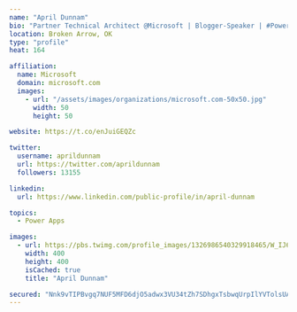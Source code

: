 ```yaml
---
name: "April Dunnam"
bio: "Partner Technical Architect @Microsoft | Blogger-Speaker | #PowerApps, #PowerAutomate, #Office365, #SharePoint | #WIT | #Karaoke Queen"
location: Broken Arrow, OK
type: "profile"
heat: 164

affiliation:
  name: Microsoft
  domain: microsoft.com
  images:
    - url: "/assets/images/organizations/microsoft.com-50x50.jpg"
      width: 50
      height: 50

website: https://t.co/enJuiGEQZc

twitter:
  username: aprildunnam
  url: https://twitter.com/aprildunnam
  followers: 13155

linkedin:
  url: https://www.linkedin.com/public-profile/in/april-dunnam

topics:
  - Power Apps

images:
  - url: https://pbs.twimg.com/profile_images/1326986540329918465/W_IJ6Ih2_400x400.jpg
    width: 400
    height: 400
    isCached: true
    title: "April Dunnam"

secured: "Nnk9vTIPBvgq7NUF5MFD6djO5adwx3VU34tZh7SDhgxTsbwqUrpIlYVTolsUAgq25/1zPwz6e5qA3Y0D2sAFbya2VrADtI5C2kUyUIAQWlcq8n5RD8tR9CfHRDBB6upuQk4hIzwWxbhY4gvIGS5HCW9tjpdFBgrLdinIO6FP42nqV8Tz/QZhlHji6siAEJPFU6DJCr6zU0pNS/p67XC+IBhH46/DiNpNl5RfsYaVsWEPcA9dlkiTrP+C9+iy397GTzFS2l9HCumoI9+IlP4cyp3m6XFbVgxydxsL5oVWhPrwTaLpo4IAYRRiSREQiNM9Uc52nTPZcDev6NB0lWdn4bO9EEIdso0pz79oMgSBjID9p6mXR9oxBz5/lPcII7+Q+Rc/8noqdCHH/Rr2IJRv6Jvs6U9trhiQlvJ/+88eNw0=;GWUZRmZuRE1Utf4ZlMdpdg=="
---
```


